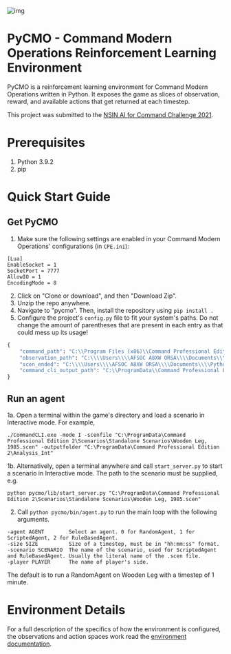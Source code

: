 ![img](https://hb.imgix.net/05f49fdf2ca2abd4544cdb22345a4a9d29f11051.jpeg?auto=compress,format&fit=crop&h=353&w=616&s=9954ab723bba102a78aaaf27c930329c)
# PyCMO - Command Modern Operations Reinforcement Learning Environment
PyCMO is a reinforcement learning environment for Command Modern Operations written in Python. It exposes the game as slices of observation, reward, and available actions that get returned at each timestep. 

This project was submitted to the [NSIN AI for Command Challenge 2021](https://www.nsin.us/events/2021-07-05-ai-command/).

# Prerequisites
1. Python 3.9.2
2. pip

# Quick Start Guide
## Get PyCMO
1. Make sure the following settings are enabled in your Command Modern Operations' configurations (in `CPE.ini`):  
```
[Lua]
EnableSocket = 1
SocketPort = 7777
AllowIO = 1
EncodingMode = 8
```
2. Click on "Clone or download", and then "Download Zip". 
3. Unzip the repo anywhere.
4. Navigate to "pycmo". Then, install the repository using `pip install .`
5. Configure the project's `config.py` file to fit your system's paths. Do not change the amount of parentheses that are present in each entry as that could mess up its usage!
```python
{
    "command_path": "C:\\Program Files (x86)\\Command Professional Edition 2\\",
    "observation_path": "C:\\\\Users\\\\AFSOC A8XW ORSA\\\\Documents\\\\Python Proj\\\\AI\\\\pycmo\\\\raw\\\\steps\\\\",
    "scen_ended": "C:\\\\Users\\\\AFSOC A8XW ORSA\\\\Documents\\\\Python Proj\\\\AI\\\\pycmo\\\\pycmo\\\\configs\\\\scen_has_ended.txt",
    "command_cli_output_path": "C:\\ProgramData\\Command Professional Edition 2\\Analysis_Int"
}
```

## Run an agent
1a. Open a terminal within the game's directory and load a scenario in Interactive mode. For example, 
```
./CommandCLI.exe -mode I -scenfile "C:\ProgramData\Command Professional Edition 2\Scenarios\Standalone Scenarios\Wooden Leg, 1985.scen" -outputfolder "C:\ProgramData\Command Professional Edition 2\Analysis_Int"
```
1b. Alternatively, open a terminal anywhere and call `start_server.py` to start a scenario in Interactive mode. The path to the scenario must be supplied, e.g.
```
python pycmo/lib/start_server.py "C:\ProgramData\Command Professional Edition 2\Scenarios\Standalone Scenarios\Wooden Leg, 1985.scen"
```
2. Call `python pycmo/bin/agent.py` to run the main loop with the following arguments.
 ```
-agent AGENT        Select an agent. 0 for RandomAgent, 1 for ScriptedAgent, 2 for RuleBasedAgent.
-size SIZE          Size of a timestep, must be in "hh:mm:ss" format.
-scenario SCENARIO  The name of the scenario, used for ScriptedAgent and RuleBasedAgent. Usually the literal name of the .scen file.
-player PLAYER      The name of player's side.
```
The default is to run a RandomAgent on Wooden Leg with a timestep of 1 minute.

# Environment Details
For a full description of the specifics of how the environment is configured, the observations and action spaces work read the [environment documentation](https://github.com/duyminh1998/pycmo/blob/main/docs/environment.md).
